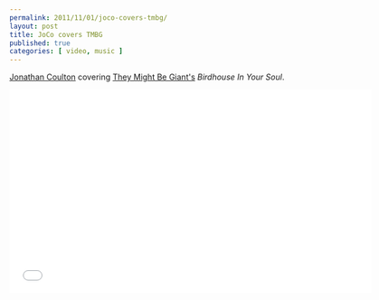```yaml
---
permalink: 2011/11/01/joco-covers-tmbg/
layout: post
title: JoCo covers TMBG
published: true
categories: [ video, music ]
---
```


[Jonathan Coulton](http://www.jonathancoulton.com/) covering [They Might Be Giant's](http://www.theymightbegiants.com/) *Birdhouse In Your Soul*.

<iframe width="640" height="360" src="//www.youtube.com/embed/wjhMCtbmf3c?feature=player_detailpage" frameborder="0" allowfullscreen></iframe>

